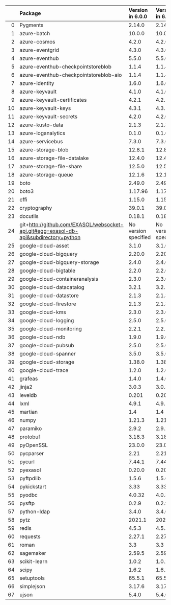 <!-- markdown-link-check-disable -->

|    | Package                                                                              | Version in 6.0.0     | Version in 6.1.0     | Status   |
|---:|:-------------------------------------------------------------------------------------|:---------------------|:---------------------|:---------|
|  0 | Pygments                                                                             | 2.14.0               | 2.14.0               |          |
|  1 | azure-batch                                                                          | 10.0.0               | 10.0.0               |          |
|  2 | azure-cosmos                                                                         | 4.2.0                | 4.2.0                |          |
|  3 | azure-eventgrid                                                                      | 4.3.0                | 4.3.0                |          |
|  4 | azure-eventhub                                                                       | 5.5.0                | 5.5.0                |          |
|  5 | azure-eventhub-checkpointstoreblob                                                   | 1.1.4                | 1.1.4                |          |
|  6 | azure-eventhub-checkpointstoreblob-aio                                               | 1.1.4                | 1.1.4                |          |
|  7 | azure-identity                                                                       | 1.6.0                | 1.6.0                |          |
|  8 | azure-keyvault                                                                       | 4.1.0                | 4.1.0                |          |
|  9 | azure-keyvault-certificates                                                          | 4.2.1                | 4.2.1                |          |
| 10 | azure-keyvault-keys                                                                  | 4.3.1                | 4.3.1                |          |
| 11 | azure-keyvault-secrets                                                               | 4.2.0                | 4.2.0                |          |
| 12 | azure-kusto-data                                                                     | 2.1.3                | 2.1.3                |          |
| 13 | azure-loganalytics                                                                   | 0.1.0                | 0.1.0                |          |
| 14 | azure-servicebus                                                                     | 7.3.0                | 7.3.0                |          |
| 15 | azure-storage-blob                                                                   | 12.8.1               | 12.8.1               |          |
| 16 | azure-storage-file-datalake                                                          | 12.4.0               | 12.4.0               |          |
| 17 | azure-storage-file-share                                                             | 12.5.0               | 12.5.0               |          |
| 18 | azure-storage-queue                                                                  | 12.1.6               | 12.1.6               |          |
| 19 | boto                                                                                 | 2.49.0               | 2.49.0               |          |
| 20 | boto3                                                                                | 1.17.96              | 1.17.96              |          |
| 21 | cffi                                                                                 | 1.15.0               | 1.15.0               |          |
| 22 | cryptography                                                                         | 39.0.1               | 39.0.1               |          |
| 23 | docutils                                                                             | 0.18.1               | 0.18.1               |          |
| 24 | git+http://github.com/EXASOL/websocket-api.git#egg=exasol-db-api&subdirectory=python | No version specified | No version specified |          |
| 25 | google-cloud-asset                                                                   | 3.1.0                | 3.1.0                |          |
| 26 | google-cloud-bigquery                                                                | 2.20.0               | 2.20.0               |          |
| 27 | google-cloud-bigquery-storage                                                        | 2.4.0                | 2.4.0                |          |
| 28 | google-cloud-bigtable                                                                | 2.2.0                | 2.2.0                |          |
| 29 | google-cloud-containeranalysis                                                       | 2.3.0                | 2.3.0                |          |
| 30 | google-cloud-datacatalog                                                             | 3.2.1                | 3.2.1                |          |
| 31 | google-cloud-datastore                                                               | 2.1.3                | 2.1.3                |          |
| 32 | google-cloud-firestore                                                               | 2.1.3                | 2.1.3                |          |
| 33 | google-cloud-kms                                                                     | 2.3.0                | 2.3.0                |          |
| 34 | google-cloud-logging                                                                 | 2.5.0                | 2.5.0                |          |
| 35 | google-cloud-monitoring                                                              | 2.2.1                | 2.2.1                |          |
| 36 | google-cloud-ndb                                                                     | 1.9.0                | 1.9.0                |          |
| 37 | google-cloud-pubsub                                                                  | 2.5.0                | 2.5.0                |          |
| 38 | google-cloud-spanner                                                                 | 3.5.0                | 3.5.0                |          |
| 39 | google-cloud-storage                                                                 | 1.38.0               | 1.38.0               |          |
| 40 | google-cloud-trace                                                                   | 1.2.0                | 1.2.0                |          |
| 41 | grafeas                                                                              | 1.4.0                | 1.4.0                |          |
| 42 | jinja2                                                                               | 3.0.3                | 3.0.3                |          |
| 43 | leveldb                                                                              | 0.201                | 0.201                |          |
| 44 | lxml                                                                                 | 4.9.1                | 4.9.1                |          |
| 45 | martian                                                                              | 1.4                  | 1.4                  |          |
| 46 | numpy                                                                                | 1.21.3               | 1.21.3               |          |
| 47 | paramiko                                                                             | 2.9.2                | 2.9.2                |          |
| 48 | protobuf                                                                             | 3.18.3               | 3.18.3               |          |
| 49 | pyOpenSSL                                                                            | 23.0.0               | 23.0.0               |          |
| 50 | pycparser                                                                            | 2.21                 | 2.21                 |          |
| 51 | pycurl                                                                               | 7.44.1               | 7.44.1               |          |
| 52 | pyexasol                                                                             | 0.20.0               | 0.20.0               |          |
| 53 | pyftpdlib                                                                            | 1.5.6                | 1.5.6                |          |
| 54 | pykickstart                                                                          | 3.33                 | 3.33                 |          |
| 55 | pyodbc                                                                               | 4.0.32               | 4.0.32               |          |
| 56 | pysftp                                                                               | 0.2.9                | 0.2.9                |          |
| 57 | python-ldap                                                                          | 3.4.0                | 3.4.0                |          |
| 58 | pytz                                                                                 | 2021.1               | 2021.1               |          |
| 59 | redis                                                                                | 4.5.3                | 4.5.3                |          |
| 60 | requests                                                                             | 2.27.1               | 2.27.1               |          |
| 61 | roman                                                                                | 3.3                  | 3.3                  |          |
| 62 | sagemaker                                                                            | 2.59.5               | 2.59.5               |          |
| 63 | scikit-learn                                                                         | 1.0.2                | 1.0.2                |          |
| 64 | scipy                                                                                | 1.6.2                | 1.6.2                |          |
| 65 | setuptools                                                                           | 65.5.1               | 65.5.1               |          |
| 66 | simplejson                                                                           | 3.17.6               | 3.17.6               |          |
| 67 | ujson                                                                                | 5.4.0                | 5.4.0                |          |